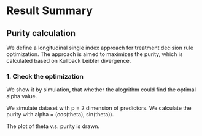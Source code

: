 
# Result Summary 

## Purity calculation 

We define a longitudinal single index approach for treatment decision rule optimization. The approach is aimed to maximizes the purity, which is calculated based on Kullback Leibler divergence.

### 1. Check the optimization 

We show it by simulation, that whether the alogrithm could find the optimal alpha value. 

We simulate dataset with p = 2 dimension of predictors. We calculate the purity with alpha = (cos(theta), sin(theta)). 

The plot of theta v.s. purity is drawn. 

